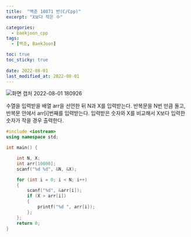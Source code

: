 ```yaml
---
title:  "백준 10871 번(C/Cpp)"
excerpt: "X보다 작은 수"

categories:
  - baekjoon_cpp
tags:
  - [백준, BaekJoon]

toc: true
toc_sticky: true
 
date: 2022-08-01
last_modified_at: 2022-08-01
---
```


![화면 캡처 2022-08-01 180926](https://user-images.githubusercontent.com/106606698/182114629-17c815aa-a8cb-4cd0-a1da-0d1d276bc44d.png)
 
수열을 입력받을 배열 arr을 선언한 뒤 N과 X를 입력받는다.
반복문을 N번 만큼 돌고, 반복문 안에서 arr[i]번째를 입력받는다. 
입력받은 숫자와 X를 비교해서 X보다 입력한 숫자가 작을 경우 출력한다.
```c++
#include <iostream>
using namespace std;

int main() {

	int N, X;
	int arr[10000];
	scanf("%d %d", &N, &X);

	for (int i = 0; i < N; i++)
	{
		scanf("%d", &arr[i]);
		if (X > arr[i])
		{
			printf("%d ", arr[i]);
		};
	};
	return 0;
}
```
